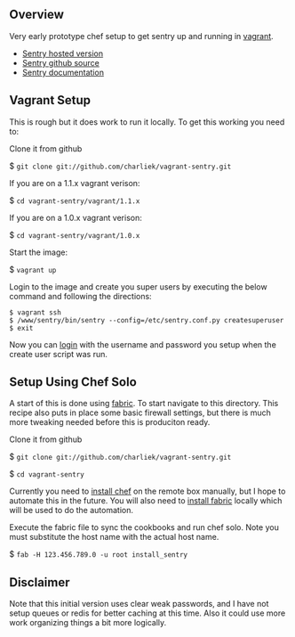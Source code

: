 Overview
--------

Very early prototype chef setup to get sentry up and running in [vagrant].

* [Sentry hosted version][sentry_hosted]
* [Sentry github source][sentry_source]
* [Sentry documentation][sentry_docs]

Vagrant Setup
-------------

This is rough but it does work to run it locally. To get this working you need to:

Clone it from github

$ `git clone git://github.com/charliek/vagrant-sentry.git`

If you are on a 1.1.x vagrant verison:

$ `cd vagrant-sentry/vagrant/1.1.x`

If you are on a 1.0.x vagrant verison:

$ `cd vagrant-sentry/vagrant/1.0.x`

Start the image:

$ `vagrant up`

Login to the image and create you super users by executing the below command and following the directions:

```
$ vagrant ssh
$ /www/sentry/bin/sentry --config=/etc/sentry.conf.py createsuperuser
$ exit
```

Now you can [login][vagrant_login] with the username and password you setup when the create user script was run.

Setup Using Chef Solo
---------------------

A start of this is done using [fabric]. To start navigate to this directory. This recipe also puts in place some
basic firewall settings, but there is much more tweaking needed before this is produciton ready.

Clone it from github

$ `git clone git://github.com/charliek/vagrant-sentry.git`

$ `cd vagrant-sentry`

Currently you need to [install chef][chef_install] on the remote box manually, but I hope to automate this in the future. You will also
need to [install fabric][fab_install] locally which will be used to do the automation.

Execute the fabric file to sync the cookbooks and run chef solo. Note you must substitute the host name with the actual host name.

$ `fab -H 123.456.789.0 -u root install_sentry`

[vagrant]: http://www.vagrantup.com/
[vagrant_login]: http://192.168.33.11:9000/login/
[sentry_docs]: http://sentry.readthedocs.org/en/latest/
[sentry_hosted]: https://www.getsentry.com
[sentry_source]: https://github.com/getsentry/sentry
[fabric]: http://docs.fabfile.org/en/1.6/#installation
[fab_install]: http://docs.fabfile.org/en/1.6/#installation
[chef_install]: http://stackful-dev.com/three-ways-to-get-chef-chef-solo-installed-on-your-server.html

Disclaimer
----------

Note that this initial version uses clear weak passwords, and I have not setup queues or redis for better caching at this time. Also it could use more work organizing things a bit more logically.
